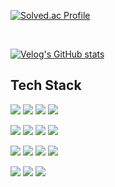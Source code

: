

[![Solved.ac Profile](http://mazassumnida.wtf/api/v2/generate_badge?boj=mj4863)](https://solved.ac/mj4863/)

<br>

[![Velog's GitHub stats](https://velog-readme-stats.vercel.app/api/badge?name=Velog)](https://velog.io/@mj4863) 

## Tech Stack

<img src="https://img.shields.io/badge/C-A8B9CC?style=flat&logo=C&logoColor=white"/>  <img src="https://img.shields.io/badge/C++-00599C?style=flat&logo=C%2B%2B&logoColor=white"/>  <img src="https://img.shields.io/badge/Java-007396?style=flat&logo=OpenJDK&logoColor=white"/>  <img src="https://img.shields.io/badge/Python-3776AB?style=flat&logo=Python&logoColor=white"/>

<img src="https://img.shields.io/badge/Django-092E20?style=flat&logo=Django&logoColor=white"/>  <img src="https://img.shields.io/badge/FastAPI-009688?style=flat&logo=FastAPI&logoColor=white"/>
<img src="https://img.shields.io/badge/Spring-6DB33F?style=flat&logo=Spring&logoColor=white"/>  <img src="https://img.shields.io/badge/Spring Boot-6DB33F?style=flat&logo=SpringBoot&logoColor=white"/> 

<img src="https://img.shields.io/badge/MySQL-4479A1?style=flat&logo=MySQL&logoColor=white"/>  <img src="https://img.shields.io/badge/PostgreSQL-4169E1?style=flat&logo=PostgreSQL&logoColor=white"/>
<img src="https://img.shields.io/badge/Oracle-F80000?style=flat&logo=Oracle&logoColor=white"/>  <img src="https://img.shields.io/badge/Linux-FCC624?style=flat&logo=Linux&logoColor=black"/>  

<img src="https://img.shields.io/badge/Docker-2496ED?style=flat&logo=Docker&logoColor=white"/>  <img src="https://img.shields.io/badge/Jenkins-D24939?style=flat&logo=Jenkins&logoColor=white"/>  <img src="https://img.shields.io/badge/AWS-232F3E?style=flat&logo=AmazonAWS&logoColor=white"/>
